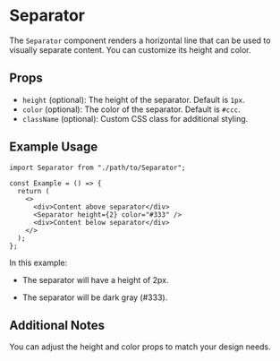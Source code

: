# Separator

The `Separator` component renders a horizontal line that can be used to visually separate content. You can customize its height and color.

## Props

- `height` (optional): The height of the separator. Default is `1px`.
- `color` (optional): The color of the separator. Default is `#ccc`.
- `className` (optional): Custom CSS class for additional styling.

## Example Usage

```tsx
import Separator from "./path/to/Separator";

const Example = () => {
  return (
    <>
      <div>Content above separator</div>
      <Separator height={2} color="#333" />
      <div>Content below separator</div>
    </>
  );
};
```

In this example:

- The separator will have a height of 2px.

- The separator will be dark gray (#333).

## Additional Notes

You can adjust the height and color props to match your design needs.
